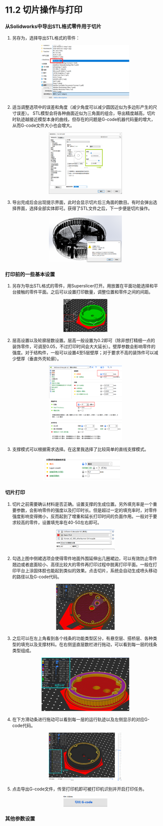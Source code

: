 # 11.2 切片操作与打印

### 从Solidworks中导出STL格式零件用于切片

1. 另存为，选择导出STL格式的零件：

    <center>
    <img src="https://raw.githubusercontent.com/Ostoponko/Picstorage/master/img/ISKIVSYPAT(116%7D%7BB8%24R%7BW0.png"
    width="60%">
    </center>

2. 适当调整选项中的误差和角度（减少角度可以减少圆因近似为多边形产生的尺寸误差）。 STL模型会将各种曲面近似为三角面的组合，导出精度越高，切片时轨迹越接近模型本身的曲线，但存在的问题是G-code机器代码量的增大，从而G-code文件大小也会增大。

    <center>
    <img src="https://raw.githubusercontent.com/Ostoponko/Picstorage/master/img/0UA%40G%5D%5D%24SOO)58UBDQUJMZA.png"
    width="50%">
    </center>


3. 导出完成后会出现提示界面，此时会显示切片后三角面的数目。有时会弹出选择界面，选择全部实体即可。获得了STL文件之后，下一步便是切片操作。

    <center>
    <img src="https://raw.githubusercontent.com/Ostoponko/Picstorage/master/img/PKT%7B7B%7B3%7EZ%5DZ%24%408H%24T5PO_S.png"
    width="50%">
    </center>


### 打印前的一些基本设置

1. 另存为导出STL格式的零件，用Superslicer打开。用放置在平面功能选择和平台接触的零件平面。之后可以设置打印数量，调整位置和零件之间的间距。

    <center>
    <img src="https://raw.githubusercontent.com/Ostoponko/Picstorage/master/img/LNSYA%7D1%7E7GMQ0LC1%5B(WIMAP.png"
    width="30%">
    </center>

2. 层高设置以及轮廓层数设置。层高一般设置为0.2即可（除非想打精细一点的装饰零件，可调至0.05，不过打印时间会大大延长）。壁厚参数会影响零件的强度。对于结构件，一般可以设置4至5层壁厚；对于要求不高的装饰件可以减少壁厚（垂直外壳轮廓）。

    <center>
    <img src="https://raw.githubusercontent.com/Ostoponko/Picstorage/master/img/%24%40%7D%7BY%24%25E9NTBSO%259I9ZFA%5DW.png"
    width="50%">
    </center>

    <center>
    <img src="https://raw.githubusercontent.com/Ostoponko/Picstorage/master/img/P7A%246QLHGT%40GZP3GZUD7%605K.png"
    width="50%">
    </center>

3. 支撑模式可以根据需求选择。在这里我选择了比较简单的直线支撑模式。

<center>
<img src="https://raw.githubusercontent.com/Ostoponko/Picstorage/master/img/%5DBEVGK52%24%4010%40N%5DHP9IMV_4.png"
width="50%">
</center>

### 切片打印

1. 切片之前需要确认材料是否正确。设置支撑的生成位置。另外填充率是一个重要参数，会影响零件的强度以及打印时长。但是超过一定的填充率时，对零件强度影响变得微小，反而起到了增重和延长打印时间的负面作用。一般对于要求较高的零件，设置填充率在40-50左右即可。

    <center>
    <img src="https://raw.githubusercontent.com/Ostoponko/Picstorage/master/img/%2446ZW_%24O%5B1A(1Y%7EQVJQWPNW.png"
    width="40%">
    </center>

2. 勾选上图中侧裙选项会使得零件地面外围延伸出几圈裙边，可以有效防止零件翘边或者底面较小、高径比较大的零件再打印过程中脱离打印平面。一般在打印平台上涂固体胶也能起到类似的效果。点击切片，系统会自动生成喷头移动的路径以及G-code代码。

    <center>
    <img src="https://raw.githubusercontent.com/Ostoponko/Picstorage/master/img/DH8D(HK%5BM%5DL7D%60WJ(8%7DP9%5D2.png"
    width="40%">
    </center>

3. 之后可以在左上角看到各个线条的功能类型区分，有悬空层、搭桥层、各种类型的填充以及支撑材料。在右侧竖直层数栏进行拖动，可以看到每一层的线条类型组成。

    <center>
    <img src="https://raw.githubusercontent.com/Ostoponko/Picstorage/master/img/G1VNQH4YZG0NLI0%5BD%25%24%7D%40%7DL.png"
    width="60%">
    </center>

4. 在下方滑动条进行拖动可以看到每一层的运行轨迹以及左侧显示的对应G-code代码。

    <center>
    <img src="https://raw.githubusercontent.com/Ostoponko/Picstorage/master/img/L6IK)OTRK4%405EQL0%40%5BRY%40DO.png"
    width="50%">
    </center>

5. 点击导出G-code文件，传至打印机即可被打印机识别并开启打印任务。

    <center>
    <img src="https://raw.githubusercontent.com/Ostoponko/Picstorage/master/img/%7BP%7BC3J9%7E%7EHB20ADL2N0F8%7E9.png"
    width="30%">
    </center>

### 其他参数设置